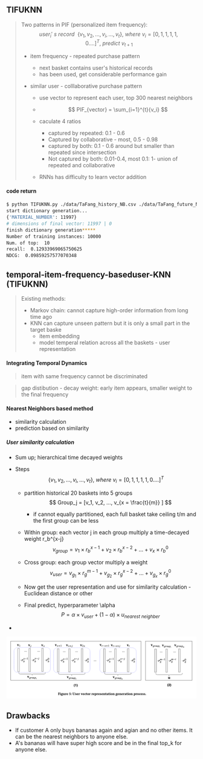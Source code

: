 ## TIFUKNN 

> Two patterns in PIF (personalized item frequency): 
> $$
> user_i'\ s \ record \ \ \{ v_1, v_2, ..., v_i, ..., v_t\}, \ where \ v_i = [0,1,1,1,1,0....]^T, \ predict \ v_{t+1}
> $$
>
> * item frequency - repeated purchase pattern
>
>   * next basket contains user's historical records
>   * has been used, get considerable performance gain
>
> * similar user - colllaborative purchase pattern
>
>   * use vector to represent each user, top 300 nearest neighbors
>
>   * $$
>     PIF_{vector} = \sum_{i=1}^{t}{v_i}
>     $$
>
>   * caculate 4 ratios
>
>     * captured by repeated: 0.1 - 0.6
>     * Captured by collaborative - most, 0.5 - 0.98
>     * captured by both: 0.1 - 0.6 around but smaller than repeated since intersection
>     * Not captured by both: 0.01-0.4, most 0.1:  1- union of repeated and collaborative
>
>   * RNNs has difficulty to learn vector addition

#### code return

```bash
$ python TIFUKNN.py ./data/TaFang_history_NB.csv ./data/TaFang_future_NB.csv 300 0.9 0.7 0.7 7 10           
start dictionary generation...
{'MATERIAL_NUMBER': 11997}
# dimensions of final vector: 11997 | 0
finish dictionary generation*****
Number of training instances: 10000
Num. of top:  10
recall:  0.12933969065750625
NDCG:  0.09859257577070348
```



## temporal-item-frequency-baseduser-KNN (TIFUKNN)

> Existing methods:
>
> * Markov chain: cannot capture high-order information from long time ago
> * KNN can capture unseen pattern but it is only a small part in the target baske
>   * item embedding
>   * model temperal relation across all the baskets - user representation

#### Integrating Temporal Dynamics

> item with same frequency cannot be discriminated

> gap distibution - decay weight: early item appears, smaller weight to the final frequency



#### Nearest Neighbors based method

* similarity calculation
* prediction based on similarity

##### User similarity calculation

* Sum up; hierarchical time decayed weights 

* Steps
  $$
  \{ v_1, v_2, ..., v_i, ..., v_t\}, \ where \ v_i = [0,1,1,1,1,0....]^T
  $$

  * partition historical 20 baskets into 5 groups
    $$
    Group_j = [v_1, v_2, ..., v_{x = \frac{t}{m}} ]
    $$

    * if cannot equally partitioned, each full basket take ceiling t/m and the first group can be less

  * Within group: each vector j in each group multiply a time-decayed weight r_b^{x-j}
    $$
    v_{group} = v_1 \times  r_b^{x-1} + v_2 \times r_b^{x-2} + ... + v_{x} \times r_b^0
    $$

  * Cross group: each group vector multiply a weight
    $$
    v_{user} = v_{g_1} \times  r_g^{m-1} + v_{g_2} \times r_g^{x-2} + ... + v_{g_x} \times r_g^0
    $$

  * Now get the user representation and use for similarity calculation - Euclidean distance or other

  * Final predict, hyperparameter \alpha
    $$
    P = \alpha \times v_{user} + (1-\alpha) \times u_{nearest\ neighber}
    $$

* 

![TIFUKNN](image/TIFUKNN.png)

## Drawbacks

* If customer A only buys bananas again and agian and no other items. It can be the nearest neighbors to anyone else.
* A's bananas will have super high score and be in the final top_k for anyone else.

